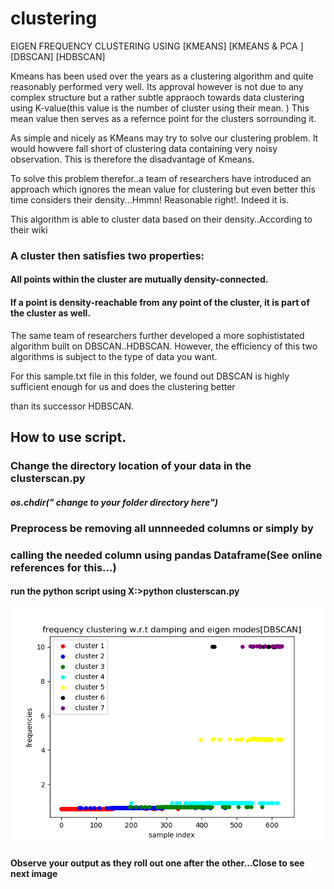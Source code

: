 # clustering
EIGEN FREQUENCY CLUSTERING USING [KMEANS] [KMEANS &amp; PCA ] [DBSCAN] [HDBSCAN]

Kmeans has been used over the years as a clustering algorithm and quite reasonably performed very well. 
Its approval however is not due to any complex structure but a rather subtle appraoch towards data clustering using K-value(this value 
is the number of cluster using their mean. ) This mean value then serves as a refernce point for the clusters sorrounding it.

As simple and nicely as KMeans may try to solve our clustering problem. It would howvere fall short of clustering data
containing very noisy observation. This is therefore the disadvantage of Kmeans.

To solve this problem therefor..a team of researchers have introduced an approach which ignores the mean value for clustering but
even better this time considers their density...Hmmn! Reasonable right!. Indeed it is.

This algorithm is able to cluster data based on their density..According to their wiki

### A cluster then satisfies two properties:

#### All points within the cluster are mutually density-connected.
#### If a point is density-reachable from any point of the cluster, it is part of the cluster as well.

The same team of researchers further developed a more sophististated algorithm built on DBSCAN..HDBSCAN. 
However, the efficiency of this two algorithms is subject to the type of data you want.

For this sample.txt file in this folder, we found out DBSCAN is highly sufficient enough for us and does the clustering better

than its successor HDBSCAN.

## How to use script.

### Change the directory location of your data in the clusterscan.py
##### os.chdir(" change to your folder directory here")

### Preprocess be removing all unnneeded columns or simply by
### calling the needed column using pandas Dataframe(See online references for this...)

#### run the python script using X:>python clusterscan.py

![Screenshot](images/Figure_1-3.png)


#### Observe your output as they roll out one after the other...Close to see next image
